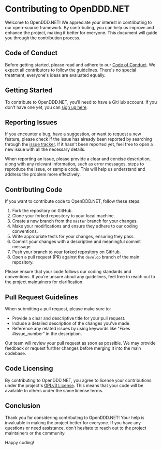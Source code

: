 # Contributing to OpenDDD.NET

Welcome to OpenDDD.NET! We appreciate your interest in contributing to our open-source framework. By contributing, you can help us improve and enhance the project, making it better for everyone. This document will guide you through the contribution process.

## Code of Conduct

Before getting started, please read and adhere to our [Code of Conduct](https://github.com/runemalm/OpenDDD.NET/blob/master/CODE_OF_CONDUCT.md). We expect all contributors to follow the guidelines. There's no special treatment, everyone's ideas are evaluated equally.

## Getting Started

To contribute to OpenDDD.NET, you'll need to have a GitHub account. If you don't have one yet, you can [sign up here](https://github.com/join).

## Reporting Issues

If you encounter a bug, have a suggestion, or want to request a new feature, please check if the issue has already been reported by searching through the [issue tracker](https://github.com/runemalm/OpenDDD.NET/issues). If it hasn't been reported yet, feel free to open a new issue with all the necessary details.

When reporting an issue, please provide a clear and concise description, along with any relevant information, such as error messages, steps to reproduce the issue, or sample code. This will help us understand and address the problem more effectively.

## Contributing Code

If you want to contribute code to OpenDDD.NET, follow these steps:

1. Fork the repository on GitHub.
2. Clone your forked repository to your local machine.
3. Create a new branch from the `master` branch for your changes.
4. Make your modifications and ensure they adhere to our coding conventions.
5. Write appropriate tests for your changes, ensuring they pass.
6. Commit your changes with a descriptive and meaningful commit message.
7. Push your branch to your forked repository on GitHub.
8. Open a pull request (PR) against the `develop` branch of the main repository.

Please ensure that your code follows our coding standards and conventions. If you're unsure about any guidelines, feel free to reach out to the project maintainers for clarification.

## Pull Request Guidelines

When submitting a pull request, please make sure to:

- Provide a clear and descriptive title for your pull request.
- Include a detailed description of the changes you've made.
- Reference any related issues by using keywords like "Fixes #issue_number" in the description.

Our team will review your pull request as soon as possible. We may provide feedback or request further changes before merging it into the main codebase.

## Code Licensing

By contributing to OpenDDD.NET, you agree to license your contributions under the project's [GPLv3 License](https://www.gnu.org/licenses/gpl-3.0.html). This means that your code will be available to others under the same license terms.

## Conclusion

Thank you for considering contributing to OpenDDD.NET! Your help is invaluable in making the project better for everyone. If you have any questions or need assistance, don't hesitate to reach out to the project maintainers or the community.

Happy coding!
